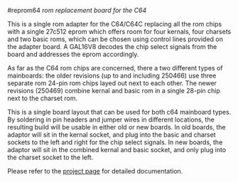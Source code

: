 #reprom64
*rom replacement board for the C64*

This is a single rom adapter for the C64/C64C replacing all the rom
chips with a single 27c512 eprom which offers room for four kernals,
four charsets and two basic roms, which can be chosen using control
lines provided on the adapter board. A GAL16V8 decodes the chip select
signals from the board and addresses the eprom accordingly.

As far as the C64 rom chips are concerned, there a two different types of
mainboards: the older revisions (up to and including 250466) use
three separate rom 24-pin rom chips layed out next to each other. The
newer revisions (250469) combine kernal and basic rom in a single
28-pin chip next to the charset rom.

This is a single board layout that can be used for both
c64 mainboard types. By soldering in pin headers and jumper wires in
different locations, the resulting build will be usable in either old
or new boards. In old boards, the adaptor will sit in the kernal
socket, and plug into the basic and charset sockets to the left and
right for the chip select signals. In new boards, the adaptor will sit
in the combined kernal and basic socket, and only plug into the
charset socket to the left.

Please refer to the [project
page](http://www.henning-bekel.de/reprom64) for detailed
documentation.
